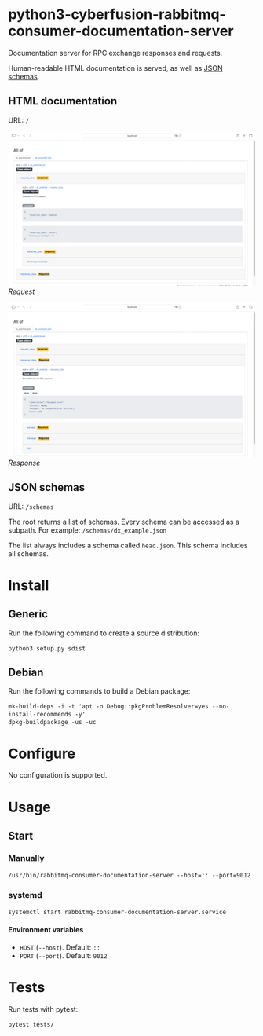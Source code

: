 # python3-cyberfusion-rabbitmq-consumer-documentation-server

Documentation server for RPC exchange responses and requests.

Human-readable HTML documentation is served, as well as [JSON schemas](https://json-schema.org/).

## HTML documentation

URL: `/`

![HTML documentation: request](assets/request.png)
*Request*

![HTML documentation: response](assets/response.png)
*Response*

## JSON schemas

URL: `/schemas`

The root returns a list of schemas. Every schema can be accessed as a subpath. For example: `/schemas/dx_example.json`

The list always includes a schema called `head.json`. This schema includes all schemas.

# Install

## Generic

Run the following command to create a source distribution:

    python3 setup.py sdist

## Debian

Run the following commands to build a Debian package:

    mk-build-deps -i -t 'apt -o Debug::pkgProblemResolver=yes --no-install-recommends -y'
    dpkg-buildpackage -us -uc

# Configure

No configuration is supported.

# Usage

## Start

### Manually

    /usr/bin/rabbitmq-consumer-documentation-server --host=:: --port=9012

### systemd

    systemctl start rabbitmq-consumer-documentation-server.service

#### Environment variables

* `HOST` (`--host`). Default: `::`
* `PORT` (`--port`). Default: `9012`

# Tests

Run tests with pytest:

    pytest tests/
